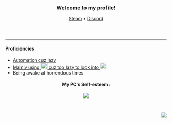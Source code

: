 <header>
  <h3 align="center">Welcome to my profile!</h3>

  <p align="center" dir="auto">
    <a href="https://steamcommunity.com/id/_zer0003/" rel="nofollow">Steam</a>
    •
    <a href="https://discordid.netlify.app/?id=364088100458332170" rel="nofollow">Discord</a>
  </p>
</header>
  <hr>
  </hr>
  <section>
    <h4>Proficiencies</h4>
    <p align="left" dir="auto">
      <ul>
        <li>
          <a href="https://github.com/zerox003?tab=repositories" rel="nofollow">Automation cuz lazy</a>
        </li>
        <li>
          <a href="https://github.com/zerox003?tab=repositories&q=&type=&language=javascript" rel="nofollow">Mainly using <img src="https://upload.wikimedia.org/wikipedia/commons/9/99/Unofficial_JavaScript_logo_2.svg" style="width: 20px; height: 20px;"> cuz too lazy to look into <img src="https://upload.wikimedia.org/wikipedia/commons/4/4c/Typescript_logo_2020.svg" style="width: 20px; height: 20px;"> </a>
        </li>
        <li>Being awake at horrendous times</li>
      </ul>
    </p>
  </section>
  <section>
    <h4 align="center">My PC's Self-esteem:</h4>
    <p align="center">
      <img src="https://files.catbox.moe/udbjrp.png" style="max-width: 100%; height: auto;"/><br>
    </p>
  </section>
<p>    
  <br>
</p>
<footer>
  <p align="right">
    <img src="https://count.getloli.com/@zerox003?name=zerox003&theme=kyun&padding=7&offset=0&align=center&scale=1.5&pixelated=1&darkmode=auto" style="max-width: 100%; height: auto;">
  </p>
</footer>



